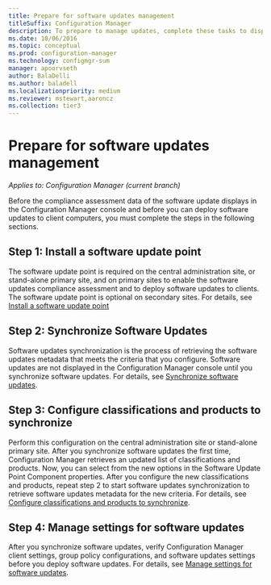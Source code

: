 ```yaml
---
title: Prepare for software updates management
titleSuffix: Configuration Manager
description: To prepare to manage updates, complete these tasks to display compliance assessment data in the Configuration Manager console.
ms.date: 10/06/2016
ms.topic: conceptual
ms.prod: configuration-manager
ms.technology: configmgr-sum
manager: apoorvseth
author: BalaDelli
ms.author: baladell
ms.localizationpriority: medium
ms.reviewer: mstewart,aaroncz 
ms.collection: tier3
---
```


# Prepare for software updates management

*Applies to: Configuration Manager (current branch)*

Before the compliance assessment data of the software update displays in the Configuration Manager console and before you can deploy software updates to client computers, you must complete the steps in the following sections.

## Step 1: Install a software update point  
The software update point is required on the central administration site, or stand-alone primary site, and on primary sites to enable the software updates compliance assessment and to deploy software updates to clients. The software update point is optional on secondary sites. For details, see [Install a software update point](install-a-software-update-point.md)  

## Step 2: Synchronize Software Updates
Software updates synchronization is the process of retrieving the software updates metadata that meets the criteria that you configure. Software updates are not displayed in the Configuration Manager console until you synchronize software updates. For details, see [Synchronize software updates](synchronize-software-updates.md).   

## Step 3: Configure classifications and products to synchronize
Perform this configuration on the central administration site or stand-alone primary site. After you synchronize software updates the first time, Configuration Manager retrieves an updated list of classifications and products. Now, you can select from the new options in the Software Update Point Component properties. After you configure the new classifications and products, repeat step 2 to start software updates synchronization to retrieve software updates metadata for the new criteria. For details, see [Configure classifications and products to synchronize](configure-classifications-and-products.md).

## Step 4: Manage settings for software updates
After you synchronize software updates, verify Configuration Manager client settings, group policy configurations, and software updates settings before you deploy software updates. For details, see [Manage settings for software updates](manage-settings-for-software-updates.md).
